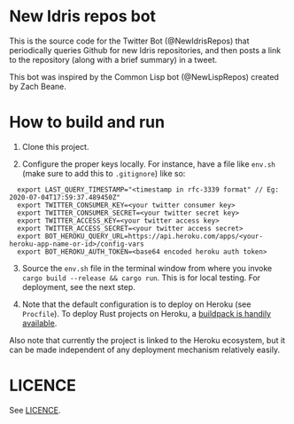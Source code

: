 # New Idris repos bot

This is the source code for the Twitter Bot (@NewIdrisRepos) that periodically queries Github for new Idris repositories, and then posts a link to the 
repository (along with a brief summary) in a tweet. 

This bot was inspired by the Common Lisp bot (@NewLispRepos) created by Zach Beane.

# How to build and run

  1. Clone this project.

  2. Configure the proper keys locally. For instance, have a file like `env.sh` (make sure to add this to `.gitignore`) like so:

  ```
    export LAST_QUERY_TIMESTAMP="<timestamp in rfc-3339 format" // Eg: 2020-07-04T17:59:37.489450Z"
    export TWITTER_CONSUMER_KEY=<your twitter consumer key>
    export TWITTER_CONSUMER_SECRET=<your twitter secret key>
    export TWITTER_ACCESS_KEY=<your twitter access key>
    export TWITTER_ACCESS_SECRET=<your twitter access secret>
    export BOT_HEROKU_QUERY_URL=https://api.heroku.com/apps/<your-heroku-app-name-or-id>/config-vars
    export BOT_HEROKU_AUTH_TOKEN=<base64 encoded heroku auth token>
  ```

   3. Source the `env.sh` file in the terminal window from where you invoke `cargo build --release && cargo run`. 
      This is for local testing. For deployment, see the next step.

   4. Note that the default configuration is to deploy on Heroku (see `Procfile`). To deploy Rust projects on Heroku, a 
      [buildpack is handily available](https://github.com/emk/heroku-buildpack-rust).

Also note that currently the project is linked to the Heroku ecosystem, but it can be made independent of any deployment mechanism
relatively easily.

# LICENCE

See [LICENCE](LICENSE.md).
